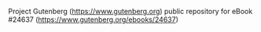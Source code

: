 Project Gutenberg (https://www.gutenberg.org) public repository for eBook #24637 (https://www.gutenberg.org/ebooks/24637)
